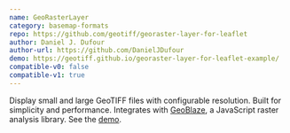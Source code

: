 ```yaml
---
name: GeoRasterLayer
category: basemap-formats
repo: https://github.com/geotiff/georaster-layer-for-leaflet
author: Daniel J. Dufour
author-url: https://github.com/DanielJDufour
demo: https://geotiff.github.io/georaster-layer-for-leaflet-example/
compatible-v0: false
compatible-v1: true
---
```


Display small and large GeoTIFF files with configurable resolution.  Built for simplicity and performance.  Integrates with <a href="https://geoblaze.io/">GeoBlaze</a>, a JavaScript raster analysis library.  See the <a href="https://geotiff.github.io/georaster-layer-for-leaflet-example/">demo</a>.
